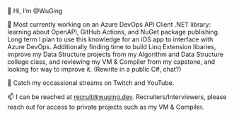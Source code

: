 👋 Hi, I’m @WuGing

🌱 Most currently working on an Azure DevOps API Client .NET library: learning about OpenAPI, GitHub Actions, and NuGet package publishing. Long term I plan to use this knowledge for an iOS app to interface with Azure DevOps. 
Additionally finding time to build Linq Extension libaries, improve my Data Structure projects from my Algorithm and Data Structure college class, and reviewing my VM & Compiler from my capstone, and looking for way to improve it. (Rewrite in a public C#, chat?)

💞️ Catch my occassional streams on Twitch and YouTube.

📫 I can be reached at recruit@wuging.dev.
Recruiters/Interviewers, please reach out for access to private projects such as my VM & Compiler.

<!---
WuGing/WuGing is a ✨ special ✨ repository because its `README.md` (this file) appears on your GitHub profile.
You can click the Preview link to take a look at your changes.
--->
